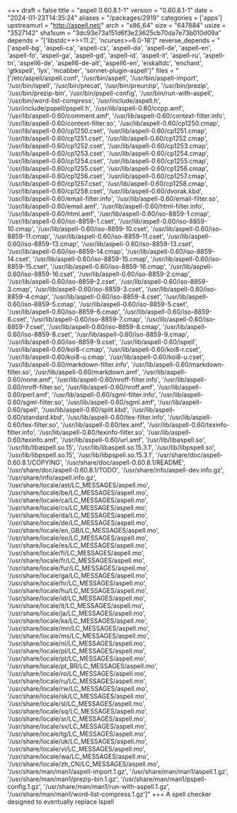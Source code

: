 +++
draft = false
title = "aspell 0.60.8.1-1"
version = "0.60.8.1-1"
date = "2024-01-23T14:35:24"
aliases = "/packages/2919"
categories = ['apps']
upstreamurl = "http://aspell.net/"
arch = "x86_64"
size = "647884"
usize = "3527142"
sha1sum = "3dc93e73a151d6f3e23625cb70da7e73b010d09a"
depends = "['libstdc++>=11.2', 'ncurses>=6.0-18']"
reverse_depends = "['aspell-bg', 'aspell-ca', 'aspell-cs', 'aspell-da', 'aspell-de', 'aspell-en', 'aspell-fo', 'aspell-ga', 'aspell-gd', 'aspell-id', 'aspell-it', 'aspell-ru', 'aspell-tn', 'aspell6-de', 'aspell6-de-alt', 'aspell6-en', 'eiskaltdc', 'enchant', 'gtkspell', 'lyx', 'mcabber', 'sonnet-plugin-aspell']"
files = "['/etc/aspell/aspell.conf', '/usr/bin/aspell', '/usr/bin/aspell-import', '/usr/bin/ispell', '/usr/bin/precat', '/usr/bin/preunzip', '/usr/bin/prezip', '/usr/bin/prezip-bin', '/usr/bin/pspell-config', '/usr/bin/run-with-aspell', '/usr/bin/word-list-compress', '/usr/include/aspell.h', '/usr/include/pspell/pspell.h', '/usr/lib/aspell-0.60/ccpp.amf', '/usr/lib/aspell-0.60/comment.amf', '/usr/lib/aspell-0.60/context-filter.info', '/usr/lib/aspell-0.60/context-filter.so', '/usr/lib/aspell-0.60/cp1250.cmap', '/usr/lib/aspell-0.60/cp1250.cset', '/usr/lib/aspell-0.60/cp1251.cmap', '/usr/lib/aspell-0.60/cp1251.cset', '/usr/lib/aspell-0.60/cp1252.cmap', '/usr/lib/aspell-0.60/cp1252.cset', '/usr/lib/aspell-0.60/cp1253.cmap', '/usr/lib/aspell-0.60/cp1253.cset', '/usr/lib/aspell-0.60/cp1254.cmap', '/usr/lib/aspell-0.60/cp1254.cset', '/usr/lib/aspell-0.60/cp1255.cmap', '/usr/lib/aspell-0.60/cp1255.cset', '/usr/lib/aspell-0.60/cp1256.cmap', '/usr/lib/aspell-0.60/cp1256.cset', '/usr/lib/aspell-0.60/cp1257.cmap', '/usr/lib/aspell-0.60/cp1257.cset', '/usr/lib/aspell-0.60/cp1258.cmap', '/usr/lib/aspell-0.60/cp1258.cset', '/usr/lib/aspell-0.60/dvorak.kbd', '/usr/lib/aspell-0.60/email-filter.info', '/usr/lib/aspell-0.60/email-filter.so', '/usr/lib/aspell-0.60/email.amf', '/usr/lib/aspell-0.60/html-filter.info', '/usr/lib/aspell-0.60/html.amf', '/usr/lib/aspell-0.60/iso-8859-1.cmap', '/usr/lib/aspell-0.60/iso-8859-1.cset', '/usr/lib/aspell-0.60/iso-8859-10.cmap', '/usr/lib/aspell-0.60/iso-8859-10.cset', '/usr/lib/aspell-0.60/iso-8859-11.cmap', '/usr/lib/aspell-0.60/iso-8859-11.cset', '/usr/lib/aspell-0.60/iso-8859-13.cmap', '/usr/lib/aspell-0.60/iso-8859-13.cset', '/usr/lib/aspell-0.60/iso-8859-14.cmap', '/usr/lib/aspell-0.60/iso-8859-14.cset', '/usr/lib/aspell-0.60/iso-8859-15.cmap', '/usr/lib/aspell-0.60/iso-8859-15.cset', '/usr/lib/aspell-0.60/iso-8859-16.cmap', '/usr/lib/aspell-0.60/iso-8859-16.cset', '/usr/lib/aspell-0.60/iso-8859-2.cmap', '/usr/lib/aspell-0.60/iso-8859-2.cset', '/usr/lib/aspell-0.60/iso-8859-3.cmap', '/usr/lib/aspell-0.60/iso-8859-3.cset', '/usr/lib/aspell-0.60/iso-8859-4.cmap', '/usr/lib/aspell-0.60/iso-8859-4.cset', '/usr/lib/aspell-0.60/iso-8859-5.cmap', '/usr/lib/aspell-0.60/iso-8859-5.cset', '/usr/lib/aspell-0.60/iso-8859-6.cmap', '/usr/lib/aspell-0.60/iso-8859-6.cset', '/usr/lib/aspell-0.60/iso-8859-7.cmap', '/usr/lib/aspell-0.60/iso-8859-7.cset', '/usr/lib/aspell-0.60/iso-8859-8.cmap', '/usr/lib/aspell-0.60/iso-8859-8.cset', '/usr/lib/aspell-0.60/iso-8859-9.cmap', '/usr/lib/aspell-0.60/iso-8859-9.cset', '/usr/lib/aspell-0.60/ispell', '/usr/lib/aspell-0.60/koi8-r.cmap', '/usr/lib/aspell-0.60/koi8-r.cset', '/usr/lib/aspell-0.60/koi8-u.cmap', '/usr/lib/aspell-0.60/koi8-u.cset', '/usr/lib/aspell-0.60/markdown-filter.info', '/usr/lib/aspell-0.60/markdown-filter.so', '/usr/lib/aspell-0.60/markdown.amf', '/usr/lib/aspell-0.60/none.amf', '/usr/lib/aspell-0.60/nroff-filter.info', '/usr/lib/aspell-0.60/nroff-filter.so', '/usr/lib/aspell-0.60/nroff.amf', '/usr/lib/aspell-0.60/perl.amf', '/usr/lib/aspell-0.60/sgml-filter.info', '/usr/lib/aspell-0.60/sgml-filter.so', '/usr/lib/aspell-0.60/sgml.amf', '/usr/lib/aspell-0.60/spell', '/usr/lib/aspell-0.60/split.kbd', '/usr/lib/aspell-0.60/standard.kbd', '/usr/lib/aspell-0.60/tex-filter.info', '/usr/lib/aspell-0.60/tex-filter.so', '/usr/lib/aspell-0.60/tex.amf', '/usr/lib/aspell-0.60/texinfo-filter.info', '/usr/lib/aspell-0.60/texinfo-filter.so', '/usr/lib/aspell-0.60/texinfo.amf', '/usr/lib/aspell-0.60/url.amf', '/usr/lib/libaspell.so', '/usr/lib/libaspell.so.15', '/usr/lib/libaspell.so.15.3.1', '/usr/lib/libpspell.so', '/usr/lib/libpspell.so.15', '/usr/lib/libpspell.so.15.3.1', '/usr/share/doc/aspell-0.60.8.1/COPYING', '/usr/share/doc/aspell-0.60.8.1/README', '/usr/share/doc/aspell-0.60.8.1/TODO', '/usr/share/info/aspell-dev.info.gz', '/usr/share/info/aspell.info.gz', '/usr/share/locale/ast/LC_MESSAGES/aspell.mo', '/usr/share/locale/be/LC_MESSAGES/aspell.mo', '/usr/share/locale/ca/LC_MESSAGES/aspell.mo', '/usr/share/locale/cs/LC_MESSAGES/aspell.mo', '/usr/share/locale/da/LC_MESSAGES/aspell.mo', '/usr/share/locale/de/LC_MESSAGES/aspell.mo', '/usr/share/locale/en_GB/LC_MESSAGES/aspell.mo', '/usr/share/locale/eo/LC_MESSAGES/aspell.mo', '/usr/share/locale/es/LC_MESSAGES/aspell.mo', '/usr/share/locale/fi/LC_MESSAGES/aspell.mo', '/usr/share/locale/fr/LC_MESSAGES/aspell.mo', '/usr/share/locale/fur/LC_MESSAGES/aspell.mo', '/usr/share/locale/ga/LC_MESSAGES/aspell.mo', '/usr/share/locale/hr/LC_MESSAGES/aspell.mo', '/usr/share/locale/hu/LC_MESSAGES/aspell.mo', '/usr/share/locale/id/LC_MESSAGES/aspell.mo', '/usr/share/locale/it/LC_MESSAGES/aspell.mo', '/usr/share/locale/ja/LC_MESSAGES/aspell.mo', '/usr/share/locale/ka/LC_MESSAGES/aspell.mo', '/usr/share/locale/mn/LC_MESSAGES/aspell.mo', '/usr/share/locale/ms/LC_MESSAGES/aspell.mo', '/usr/share/locale/nl/LC_MESSAGES/aspell.mo', '/usr/share/locale/pl/LC_MESSAGES/aspell.mo', '/usr/share/locale/pt/LC_MESSAGES/aspell.mo', '/usr/share/locale/pt_BR/LC_MESSAGES/aspell.mo', '/usr/share/locale/ro/LC_MESSAGES/aspell.mo', '/usr/share/locale/ru/LC_MESSAGES/aspell.mo', '/usr/share/locale/rw/LC_MESSAGES/aspell.mo', '/usr/share/locale/sk/LC_MESSAGES/aspell.mo', '/usr/share/locale/sl/LC_MESSAGES/aspell.mo', '/usr/share/locale/sq/LC_MESSAGES/aspell.mo', '/usr/share/locale/sr/LC_MESSAGES/aspell.mo', '/usr/share/locale/sv/LC_MESSAGES/aspell.mo', '/usr/share/locale/tg/LC_MESSAGES/aspell.mo', '/usr/share/locale/uk/LC_MESSAGES/aspell.mo', '/usr/share/locale/vi/LC_MESSAGES/aspell.mo', '/usr/share/locale/wa/LC_MESSAGES/aspell.mo', '/usr/share/locale/zh_CN/LC_MESSAGES/aspell.mo', '/usr/share/man/man1/aspell-import.1.gz', '/usr/share/man/man1/aspell.1.gz', '/usr/share/man/man1/prezip-bin.1.gz', '/usr/share/man/man1/pspell-config.1.gz', '/usr/share/man/man1/run-with-aspell.1.gz', '/usr/share/man/man1/word-list-compress.1.gz']"
+++
A spell checker designed to eventually replace Ispell